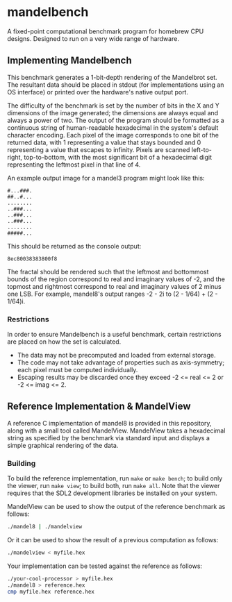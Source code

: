 # mandelbench
 A fixed-point computational benchmark program for homebrew CPU designs.
 Designed to run on a very wide range of hardware. 

## Implementing Mandelbench

This benchmark generates a 1-bit-depth rendering of the Mandelbrot set. The
resultant data should be placed in stdout (for implementations using an OS
interface) or printed over the hardware's native output port.

The difficulty of the benchmark is set by the number of bits in the X and Y
dimensions of the image generated; the dimensions are always equal and always
a power of two. The output of the program should be formatted as a continuous
string of human-readable hexadecimal in the system's default character encoding.
Each pixel of the image corresponds to one bit of the returned data, with 1
representing a value that stays bounded and 0 representing a value that escapes
to infinity. Pixels are scanned left-to-right, top-to-bottom, with the most
significant bit of a hexadecimal digit representing the leftmost pixel in that
line of 4.

An example output image for a mandel3 program might look like this:
```
#...###.
##..#...
........
..###...
..###...
..###...
........
#####...
```
This should be returned as the console output:
```
8ec80038383800f8
```

The fractal should be rendered such that the leftmost and bottommost bounds of
the region correspond to real and imaginary values of -2, and the topmost and
rightmost correspond to real and imaginary values of 2 minus one LSB. For
example, mandel8's output ranges -2 - 2i to (2 - 1/64) + (2 - 1/64)i.

### Restrictions

In order to ensure Mandelbench is a useful benchmark, certain restrictions are
placed on how the set is calculated.
* The data may not be precomputed and loaded from external storage.
* The code may not take advantage of properties such as axis-symmetry; each
pixel must be computed individually.
* Escaping results may be discarded once they exceed -2 <= real <= 2 or -2 <=
imag <= 2.

## Reference Implementation & MandelView

A reference C implementation of mandel8 is provided in this repository, along
with a small tool called MandelView. MandelView takes a hexadecimal string as
specified by the benchmark via standard input and displays a simple graphical
rendering of the data.

### Building
To build the reference implementation, run `make` or `make bench`; to build only
the viewer, run `make view`; to build both, run `make all`. Note that the viewer
requires that the SDL2 development libraries be installed on your system.

MandelView can be used to show the output of the reference benchmark as follows:
```sh
./mandel8 | ./mandelview
```

Or it can be used to show the result of a previous computation as follows:
```sh
./mandelview < myfile.hex
```

Your implementation can be tested against the reference as follows:
```sh
./your-cool-processor > myfile.hex
./mandel8 > reference.hex
cmp myfile.hex reference.hex
```